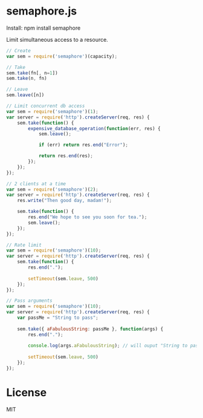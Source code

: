semaphore.js
============

Install:
npm install semaphore

Limit simultaneous access to a resource.

```javascript
// Create
var sem = require('semaphore')(capacity);

// Take
sem.take(fn[, n=1])
sem.take(n, fn)

// Leave
sem.leave([n])
```


```javascript
// Limit concurrent db access
var sem = require('semaphore')(1);
var server = require('http').createServer(req, res) {
	sem.take(function() {
		expensive_database_operation(function(err, res) {
			sem.leave();

			if (err) return res.end("Error");

			return res.end(res);
		});
	});
});
```

```javascript
// 2 clients at a time
var sem = require('semaphore')(2);
var server = require('http').createServer(req, res) {
	res.write("Then good day, madam!");

	sem.take(function() {
		res.end("We hope to see you soon for tea.");
		sem.leave();
	});
});
```

```javascript
// Rate limit
var sem = require('semaphore')(10);
var server = require('http').createServer(req, res) {
	sem.take(function() {
		res.end(".");
		
		setTimeout(sem.leave, 500)
	});
});
```

```javascript
// Pass arguments
var sem = require('semaphore')(10);
var server = require('http').createServer(req, res) {
	var passMe = "String to pass";
	
	sem.take({ aFabulousString: passMe }, function(args) {
		res.end(".");
		
		console.log(args.aFabulousString); // will ouput "String to pass"
		
		setTimeout(sem.leave, 500)
	});
});
```

License
===

MIT
